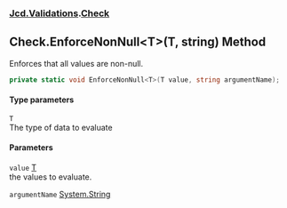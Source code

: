 ### [Jcd.Validations](Jcd_Validations.md 'Jcd.Validations').[Check](Jcd_Validations_Check.md 'Jcd.Validations.Check')
## Check.EnforceNonNull&lt;T&gt;(T, string) Method
Enforces that all values are non-null.  
```csharp
private static void EnforceNonNull<T>(T value, string argumentName);
```
#### Type parameters
<a name='Jcd_Validations_Check_EnforceNonNull_T_(T_string)_T'></a>
`T`  
The type of data to evaluate
  
#### Parameters
<a name='Jcd_Validations_Check_EnforceNonNull_T_(T_string)_value'></a>
`value` [T](Jcd_Validations_Check_EnforceNonNull_T_(T_string).md#Jcd_Validations_Check_EnforceNonNull_T_(T_string)_T 'Jcd.Validations.Check.EnforceNonNull&lt;T&gt;(T, string).T')  
the values to evaluate.
  
<a name='Jcd_Validations_Check_EnforceNonNull_T_(T_string)_argumentName'></a>
`argumentName` [System.String](https://docs.microsoft.com/en-us/dotnet/api/System.String 'System.String')  
  
